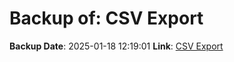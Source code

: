 # Backup of: CSV Export

**Backup Date**: 2025-01-18 12:19:01
**Link**: [CSV Export](https://przemienniki.eu/eksport-danych/csv/)
